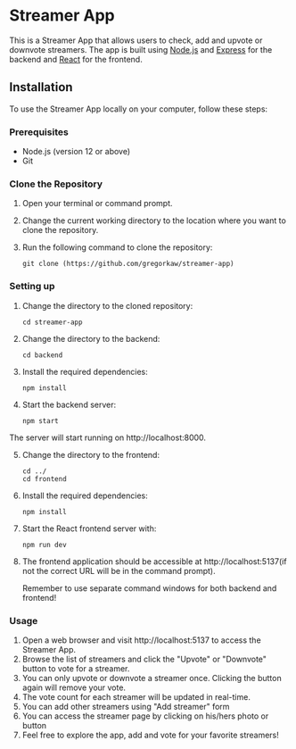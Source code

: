 # Streamer App

This is a Streamer App that allows users to check, add and upvote or downvote streamers. The app is built using [Node.js](https://nodejs.org) and [Express](https://expressjs.com/) for the backend and [React](https://reactjs.org) for the frontend.

## Installation

To use the Streamer App locally on your computer, follow these steps:

### Prerequisites

- Node.js (version 12 or above)
- Git

### Clone the Repository

1. Open your terminal or command prompt.
2. Change the current working directory to the location where you want to clone the repository.
3. Run the following command to clone the repository:

   ```shell
   git clone (https://github.com/gregorkaw/streamer-app)

### Setting up

1. Change the directory to the cloned repository:
   
   ```shell
   cd streamer-app

2. Change the directory to the backend:
   
   ```shell
   cd backend
   
3. Install the required dependencies:

   ```shell
   npm install

4. Start the backend server:

   ```shell
   npm start

The server will start running on http://localhost:8000.

5. Change the directory to the frontend:

   ```shell
   cd ../
   cd frontend

6. Install the required dependencies:

   ```shell
   npm install

7. Start the React frontend server with:

   ```shell
   npm run dev

8. The frontend application should be accessible at http://localhost:5137(if not the correct URL will be in the command prompt).

   Remember to use separate command windows for both backend and frontend!

### Usage

   1. Open a web browser and visit http://localhost:5137 to access the Streamer App.
   2. Browse the list of streamers and click the "Upvote" or "Downvote" button to vote for a streamer.
   3. You can only upvote or downvote a streamer once. Clicking the button again will remove your vote.
   4. The vote count for each streamer will be updated in real-time.
   5. You can add other streamers using "Add streamer" form
   6. You can access the streamer page by clicking on his/hers photo or button
   7. Feel free to explore the app, add and vote for your favorite streamers!
